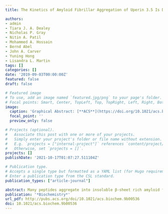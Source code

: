 ```yaml
---
title: The Kinetics of Amyloid Fibrillar Aggregation of Uperin 3.5 Is Directed by the Peptide's Secondary Structure

authors:
- admin
- Tiara J. A. Dealey
- Nicholas P. Gray
- Nitin A. Patil
- Mohammed A. Hossain
- Bernd Abel
- John A. Carver
- Yuning Hong
- Lisandra L. Martin
tags: []
categories: []
date: '2019-09-03T00:00:00Z'
featured: false
draft: false

# Featured image
# To use, add an image named `featured.jpg/png` to your page's folder.
# Focal points: Smart, Center, TopLeft, Top, TopRight, Left, Right, BottomLeft, Bottom, BottomRight.
image:
  caption: 'Graphical Abstract: [**ACS**](https://doi.org/10.1021/acs.biochem.9b00536)'
  focal_point: ''
  preview_only: false

# Projects (optional).
#   Associate this post with one or more of your projects.
#   Simply enter your project's folder or file name without extension.
#   E.g. `projects = ["internal-project"]` references `content/project/deep-learning/index.md`.
#   Otherwise, set `projects = []`.
projects: []
publishDate: '2021-10-17T01:07:27.511104Z'

# Publication type.
# Accepts a single type but formatted as a YAML list (for Hugo requirements).
# Enter a publication type from the CSL standard.
publication_types: ["article-journal"]

abstract: Many peptides aggregate into insoluble β-sheet rich amyloid fibrils. Some of these aggregation processes are linked to age-related diseases, such as Alzheimer’s disease and type 2 diabetes. Here, we show that the secondary structure of the peptide uperin 3.5 directs the kinetics and mechanism of amyloid fibrillar aggregation. Uperin 3.5 variants were investigated using thioflavin T fluorescence assays, circular dichroism spectroscopy, and structure prediction methods. Our results suggest that those peptide variants with a strong propensity to form an α-helical secondary structure under physiological conditions are more likely to aggregate into amyloid fibrils than peptides in an unstructured or “random coil” conformation. This conclusion is in good agreement with the hypothesis that an α-helical transition state is required for peptide aggregation into amyloid fibrils. Specifically, uperin 3.5 variants in which charged amino acids were replaced by alanine were richer in α-helical content, leading to enhanced aggregation compared to that of wild type uperin 3.5. However, the addition of 2,2,2-trifluoroethanol as a major co-solute or membrane-mimicking phospholipid environments locked uperin 3.5 to the α-helical conformation preventing amyloid aggregation. Strategies for stabilizing peptides into their α-helical conformation could provide therapeutic approaches for overcoming peptide aggregation-related diseases. The impact of the physiological environment on peptide secondary structure could explain aggregation processes in a cellular environment.
publication: '*Biochemistry*'
url_pdf: http://pubs.acs.org/doi/10.1021/acs.biochem.9b00536
doi: 10.1021/acs.biochem.9b00536
---
```

